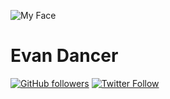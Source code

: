 ![My Face](https://s.gravatar.com/avatar/27f502b01f40d3a27e8fe2edefb5e641?s=200)

# Evan Dancer

[![GitHub followers](https://img.shields.io/github/followers/edance.svg?style=social&label=Github%20Followers&style=flat-square)]()
[![Twitter Follow](https://img.shields.io/twitter/follow/mmmmpizzza.svg?style=social&label=Twitter%20Followers&style=flat-square)]()
